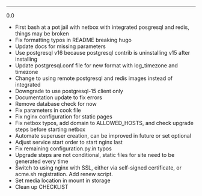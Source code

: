 ---

0.0

* First bash at a pot jail with netbox with integrated posgresql and redis, things may be broken
* Fix formatting typos in README breaking hugo
* Update docs for missing parameters
* Use postgresql v16 because postgresql contrib is uninstalling v15 after installing
* Update postgresql.conf file for new format with log_timezone and timezone
* Change to using remote postgresql and redis images instead of integrated
* Downgrade to use postgresql-15 client only
* Documentation update to fix errors
* Remove database check for now
* Fix parameters in cook file
* Fix nginx configuration for static pages
* Fix netbox typos, add domain to ALLOWED_HOSTS, and check upgrade steps before starting netbox
* Automate superuser creation, can be improved in future or set optional
* Adjust service start order to start nginx last
* Fix remaining configuration.py.in typos
* Upgrade steps are not conditional, static files for site need to be generated every time
* Switch to using nginx with SSL, either via self-signed certificate, or acme.sh registration. Add renew script.
* Set media location in mount in storage
* Clean up CHECKLIST
